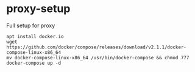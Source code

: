 # proxy-setup
Full setup for proxy

```
apt install docker.io
wget https://github.com/docker/compose/releases/download/v2.1.1/docker-compose-linux-x86_64
mv docker-compose-linux-x86_64 /usr/bin/docker-compose && chmod 777 
docker-compose up -d
```
